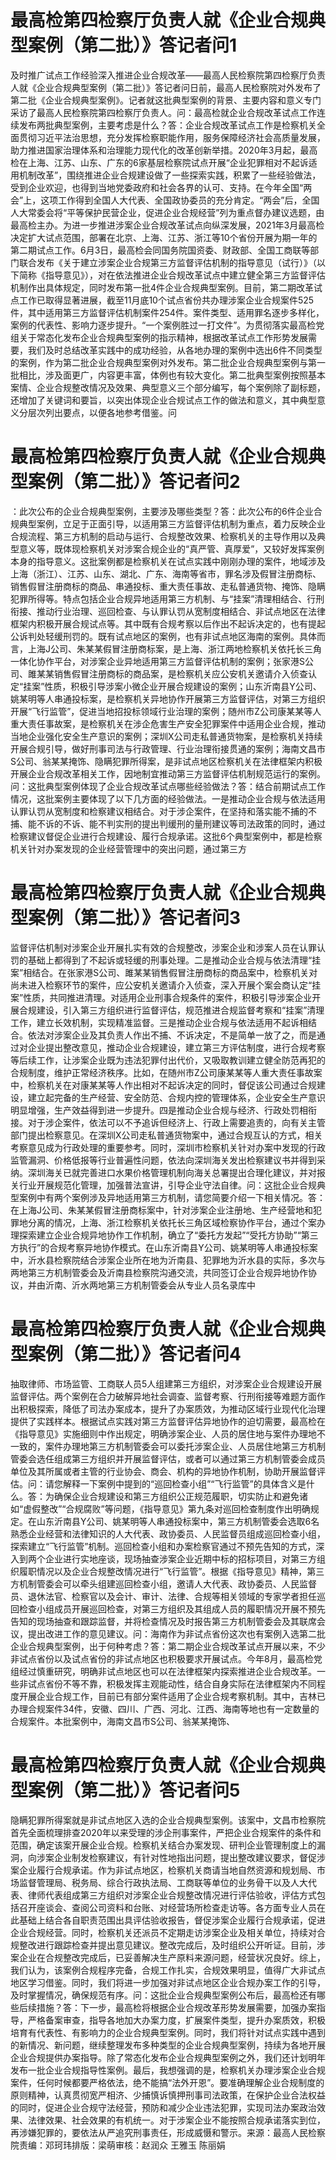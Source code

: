 # 最高检第四检察厅负责人就《企业合规典型案例（第二批）》答记者问1

及时推广试点工作经验深入推进企业合规改革——最高人民检察院第四检察厅负责人就《企业合规典型案例（第二批）》答记者问日前，最高人民检察院对外发布了第二批《企业合规典型案例》。记者就这批典型案例的背景、主要内容和意义专门采访了最高人民检察院第四检察厅负责人。问：最高检就企业合规改革试点工作连续发布两批典型案例，主要考虑是什么？答：企业合规改革试点工作是检察机关全面贯彻习近平法治思想，充分发挥检察职能作用，服务保障经济社会高质量发展，助力推进国家治理体系和治理能力现代化的改革创新举措。2020年3月起，最高检在上海、江苏、山东、广东的6家基层检察院试点开展“企业犯罪相对不起诉适用机制改革”，围绕推进企业合规建设做了一些探索实践，积累了一些经验做法，受到企业欢迎，也得到当地党委政府和社会各界的认可、支持。在今年全国“两会”上，这项工作得到全国人大代表、全国政协委员的充分肯定。“两会”后，全国人大常委会将“平等保护民营企业，促进企业合规经营”列为重点督办建议选题，由最高检主办。为进一步推进涉案企业合规改革试点向纵深发展，2021年3月最高检决定扩大试点范围，部署在北京、上海、江苏、浙江等10个省份开展为期一年的第二期试点工作。6月3日，最高检会同国务院国资委、财政部、全国工商联等部门联合发布《关于建立涉案企业合规第三方监督评估机制的指导意见（试行）》（以下简称《指导意见》），对在依法推进企业合规改革试点中建立健全第三方监督评估机制作出具体规定，同时发布第一批4件企业合规典型案例。目前，第二期改革试点工作已取得显著进展，截至11月底10个试点省份共办理涉案企业合规案件525件，其中适用第三方监督评估机制案件254件。案件类型、适用罪名逐步多样化，案例的代表性、影响力逐步提升。“一个案例胜过一打文件”。为贯彻落实最高检党组关于常态化发布企业合规典型案例的指示精神，根据改革试点工作形势发展需要，我们及时总结改革实践中的成功经验，从各地办理的案例中选出6件不同类型的案例，作为第二批企业合规典型案例对外发布。第二批企业合规典型案例与第一批相比，涉及面更广，内容更丰富，体例也有较大变化。第二批典型案例按照基本案情、企业合规整改情况及效果、典型意义三个部分编写，每个案例除了副标题，还增加了关键词和要旨，以突出体现企业合规试点工作的做法和意义，其中典型意义分层次列出要点，以便各地参考借鉴。问

# 最高检第四检察厅负责人就《企业合规典型案例（第二批）》答记者问2

：此次公布的企业合规典型案例，主要涉及哪些类型？答：此次公布的6件企业合规典型案例，立足于正面引导，以适用第三方监督评估机制为重点，着力反映企业合规流程、第三方机制的启动与运行、合规整改效果、检察机关的主导作用以及典型意义等，既体现检察机关对涉案合规企业的“真严管、真厚爱”，又较好发挥案例本身的指导意义。这批案例都是检察机关在试点实践中刚刚办理的案件，地域涉及上海（浙江）、江苏、山东、湖北、广东、海南等省市，罪名涉及假冒注册商标、销售假冒注册商标的商品、串通投标、重大责任事故、走私普通货物、掩饰、隐瞒犯罪所得等。特点包括企业合规异地适用第三方机制、与“挂案”清理相结合、行刑衔接、推动行业治理、巡回检查、与认罪认罚从宽制度相结合、非试点地区在法律框架内积极开展合规试点等。其中既有合规考察以后作出不起诉决定的，也有提起公诉判处轻缓刑罚的。既有试点地区的案例，也有非试点地区海南的案例。具体而言，上海J公司、朱某某假冒注册商标案，是上海、浙江两地检察机关依托长三角一体化协作平台，对涉案企业异地适用第三方监督评估机制的案例；张家港S公司、雎某某销售假冒注册商标的商品案，是检察机关应公安机关邀请介入侦查认定“挂案”性质，积极引导涉案小微企业开展合规建设的案例；山东沂南县Y公司、姚某明等人串通投标案，是检察机关异地协作开展第三方监督评估，对第三方组织开展“飞行监管”，促进当地招投标领域行业治理的案例；随州市Z公司康某某等人重大责任事故案，是检察机关在涉企危害生产安全犯罪案件中适用企业合规，推动当地企业强化安全生产意识的案例；深圳X公司走私普通货物案，是检察机关持续开展合规引导，做好刑事司法与行政管理、行业治理衔接贯通的案例；海南文昌市S公司、翁某某掩饰、隐瞒犯罪所得案，是非试点地区检察机关在法律框架内积极开展企业合规改革相关工作，因地制宜推动第三方监督评估机制规范运行的案例。问：这批典型案例体现了企业合规改革试点哪些经验做法？答：结合前期试点工作情况，这批案例主要体现了以下几方面的经验做法。一是推动企业合规与依法适用认罪认罚从宽制度和检察建议相结合。对于涉企案件，在坚持和落实能不捕的不捕、能不诉的不诉、能不判实刑的提出判缓刑的量刑建议等司法政策的同时，通过检察建议督促企业进行合规建设、履行合规承诺。这批6个典型案例中，都是检察机关针对办案发现的企业经营管理中的突出问题，通过第三方

# 最高检第四检察厅负责人就《企业合规典型案例（第二批）》答记者问3

监督评估机制对涉案企业开展扎实有效的合规整改，涉案企业和涉案人员在认罪认罚的基础上都得到了不起诉或轻缓的刑事处理。二是推动企业合规与依法清理“挂案”相结合。在张家港S公司、雎某某销售假冒注册商标的商品案中，检察机关对尚未进入检察环节的案件，应公安机关邀请介入侦查，深入开展个案会商认定“挂案”性质，共同推进清理。对适用企业刑事合规条件的案件，积极引导涉案企业开展合规建设，引入第三方组织进行监督评估，规范推进合规监督考察和“挂案”清理工作，建立长效机制，实现精准监督。三是推动企业合规与依法适用不起诉相结合。依法对涉案企业及其负责人作出不捕、不诉决定，不是简单一放了之，而是通过对企业提出整改意见，推动企业合规建设，建立第三方评估制度，进行合规考察等后续工作，让涉案企业既为违法犯罪付出代价，又吸取教训建立健全防范再犯的合规制度，维护正常经济秩序。比如，在随州市Z公司康某某等人重大责任事故案中，检察机关在对康某某等人作出相对不起诉决定的同时，督促该公司通过合规建设，建立起完备的生产经营、安全防范、合规内控的管理体系，企业安全生产意识明显增强，生产效益得到进一步提升。四是推动企业合规与经济、行政处罚相衔接。对于涉企案件，依法可以不予追诉但经济上、行政上需要追责的，向有关主管部门提出检察意见。在深圳X公司走私普通货物案中，通过合规互认的方式，相关考察意见成为行政处理的重要参考。同时，深圳市检察机关针对办案中发现的行政监管漏洞、价格低报等行业普遍性问题，依法向深圳海关发出检察建议书并得到采纳。深圳海关已就完善进口水果价格管理机制向海关总署提出合理化建议，并对报关行业开展规范化管理，加强普法宣讲，引导企业守法自律。问：这批企业合规典型案例中有两个案例涉及异地适用第三方机制，请您简要介绍一下相关情况。答：在上海J公司、朱某某假冒注册商标案中，针对涉案企业注册地、生产经营地和犯罪地分离的情况，上海、浙江检察机关依托长三角区域检察协作平台，通过个案办理探索建立企业合规异地协作工作机制，确立了“委托方发起”“受托方协助”“第三方执行”的合规考察异地协作模式。在山东沂南县Y公司、姚某明等人串通投标案中，沂水县检察院结合涉案企业所在地为沂南县、犯罪地为沂水县的实际，多次与两地第三方机制管委会及沂南县检察院沟通交流，共同签订企业合规异地协作协议，并由沂南、沂水两地第三方机制管委会从专业人员名录库中

# 最高检第四检察厅负责人就《企业合规典型案例（第二批）》答记者问4

抽取律师、市场监管、工商联人员5人组建第三方组织，对涉案企业合规建设开展监督评估。两个案例在合力破解异地社会调查、监督考察、行刑衔接等难题方面作出积极探索，降低了司法办案成本，提升了办案质效，为推动区域行业现代化治理提供了实践样本。根据试点实践对第三方监督评估异地协作的迫切需要，最高检在《指导意见》实施细则中作出规定，明确涉案企业、人员的居住地与案件办理地不一致的，案件办理地第三方机制管委会可以委托涉案企业、人员居住地第三方机制管委会选任组成第三方组织并开展监督评估，或者可以通过第三方机制管委会成员单位及其所属或者主管的行业协会、商会、机构的异地协作机制，协助开展监督评估。问：请您解释一下案例中提到的“巡回检查小组”“飞行监管”的具体含义是什么。答：为确保企业合规建设和第三方组织公正规范履职，切实防止和避免诸如“虚假整改”“合规腐败”等问题，《指导意见》第九条对巡回检查制度作出明确规定。在山东沂南县Y公司、姚某明等人串通投标案中，第三方机制管委会选取6名熟悉企业经营和法律知识的人大代表、政协委员、人民监督员组成巡回检查小组，探索建立“飞行监管”机制。巡回检查小组和办案检察官通过不预先告知的方式，深入到两个企业进行实地座谈，现场抽查涉案企业近期中标的招标项目，对第三方组织履职情况以及企业合规整改情况进行“飞行监管”。根据《指导意见》精神，第三方机制管委会可以牵头组建巡回检查小组，邀请人大代表、政协委员、人民监督员、退休法官、检察官以及会计、审计、法律、合规等相关领域的专家学者担任巡回检查小组成员开展巡回检查，对第三方组织及其组成人员的履职情况开展不预先告知的现场抽查和跟踪监督，并将检查情况及时报告第三方机制管委会及其联席会议，提出改进工作的意见建议。问：海南作为非试点省份这次也有案例入选第二批企业合规典型案例，出于何种考虑？答：第二期企业合规改革试点开展以来，不少非试点省份以及试点省份的非试点地区也积极要求开展试点。今年8月，最高检党组经过慎重研究，明确非试点地区也可以在法律框架内探索推进企业合规改革。一些非试点省份不等不靠，积极发挥主观能动性，结合自身实际在法律框架内不同程度开展企业合规工作，目前已有部分案件适用了企业合规考察机制。其中，吉林已办理合规案件34件，安徽、四川、广西、河北、江西、海南等地也有一定数量的合规案件。本批案例中，海南文昌市S公司、翁某某掩饰、

# 最高检第四检察厅负责人就《企业合规典型案例（第二批）》答记者问5

隐瞒犯罪所得案就是非试点地区入选的企业合规典型案例。该案中，文昌市检察院首先全面梳理排查2020年以来受理的涉企刑事案件，严把企业合规案件的条件和范围，确定该案开展企业合规。检察机关结合办案发现、研判企业管理制度上的漏洞，向涉案企业制发检察建议，有针对性地指出问题，提出整改建议要求，督促涉案企业履行合规承诺。作为非试点地区，检察机关商请当地自然资源和规划局、市场监督管理局、税务局、综合行政执法局、工商联等单位的业务骨干以及人大代表、律师代表组成第三方组织对涉案企业合规整改情况进行评估验收，评估方式包括召开座谈会、查阅公司资料和台账、对经营场所检查走访等。各方面专业人员在此基础上结合各自职责范围出具评估验收报告，督促涉案企业履行合规承诺，促进企业合规经营。同时，检察机关还派员不定期走访涉案企业及相关单位，持续对合规整改进行跟踪检查并提出意见建议。整改完成后，及时组织公开听证。目前，涉案企业在合规整改完成后，已妥善解决生产原料来源问题，经营状况良好。综上，我们认为，该案例合规程序完备，合规工作扎实，合规效果明显，值得广大非试点地区学习借鉴。同时，我们将进一步加强对非试点地区企业合规办案工作的引导，及时掌握情况，确保规范有序。问：这批企业合规典型案例公布后，最高检还有哪些后续措施？答：下一步，最高检将根据企业合规改革形势发展需要，加强办案指导，严格备案审查，指导各地加大办案力度，扩展案件类型，提升办案质效，积极培育有代表性、有影响力的企业合规典型案例。同时，我们将针对试点实践中遇到的新情况、新问题，继续整理发布多种类型的企业合规典型案例，持续为各地开展企业合规提供办案指导。除了常态化发布企业合规典型案例之外，我们还计划明年发布一批企业合规指导性案例。最后，我想强调的是，检察机关办理涉案企业合规案件，任何时候都要严格依法，绝不能搞“法外开恩”。要准确理解企业合规制度的原则精神，认真贯彻宽严相济、少捕慎诉慎押刑事司法政策，在保护企业合法权益的同时，促进企业合规守法经营，预防和减少企业违法犯罪，实现司法办案政治效果、法律效果、社会效果的有机统一。对于涉案企业不能按照合规承诺落实到位，再涉嫌犯罪的，要依法从严追究刑事责任，形成威慑和警示。来源：最高人民检察院责编：邓珂玮排版：梁萌审核：赵润众 王雅玉 陈丽娟

